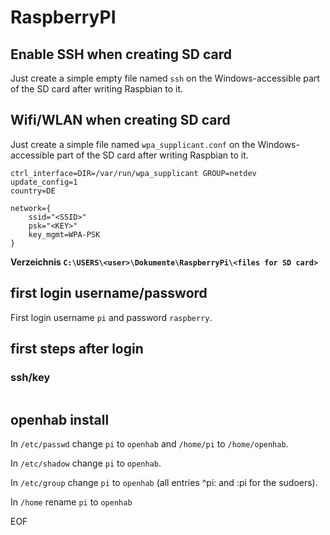 # RaspberryPI

## Enable SSH when creating SD card
Just create a simple empty file named `ssh` on the Windows-accessible part of the SD card after writing Raspbian to it.

## Wifi/WLAN when creating SD card
Just create a simple file named `wpa_supplicant.conf` on the Windows-accessible part of the SD card after writing Raspbian to it.

```config
ctrl_interface=DIR=/var/run/wpa_supplicant GROUP=netdev
update_config=1
country=DE

network={
    ssid="<SSID>"
    psk="<KEY>"
    key_mgmt=WPA-PSK
}
```

**Verzeichnis `C:\USERS\<user>\Dokumente\RaspberryPi\<files for SD card>`**

## first login username/password
First login username `pi` and password `raspberry`.

## first steps after login
### ssh/key
```bash
```

## openhab install

In `/etc/passwd` change `pi` to `openhab` and `/home/pi` to `/home/openhab`.

In `/etc/shadow` change `pi` to `openhab`.

In `/etc/group` change `pi` to `openhab` (all entries ^pi: and :pi for the sudoers).

In `/home` rename `pi` to `openhab`

EOF
